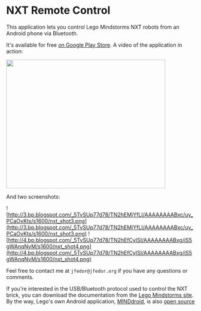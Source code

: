 # NXT Remote Control #



This application lets you control Lego Mindstorms NXT robots from an Android phone via Bluetooth.

It's available for free [on Google Play Store](https://play.google.com/store/apps/details?id=org.jfedor.nxtremotecontrol).
A video of the application in action:

<a href='http://www.youtube.com/watch?feature=player_embedded&v=egllcH-0rQ0' target='_blank'><img src='http://img.youtube.com/vi/egllcH-0rQ0/0.jpg' width='425' height=344 /></a>

And two screenshots:

![http://3.bp.blogspot.com/_5TvSUp77d78/TN2hEMjYfLI/AAAAAAAABxc/uy_PCaOvKts/s1600/nxt_shot3.png](http://3.bp.blogspot.com/_5TvSUp77d78/TN2hEMjYfLI/AAAAAAAABxc/uy_PCaOvKts/s1600/nxt_shot3.png) ![http://4.bp.blogspot.com/_5TvSUp77d78/TN2hEfCylSI/AAAAAAAABxg/iS5gWAnqNvM/s1600/nxt_shot4.png](http://4.bp.blogspot.com/_5TvSUp77d78/TN2hEfCylSI/AAAAAAAABxg/iS5gWAnqNvM/s1600/nxt_shot4.png)

Feel free to contact me at `jfedor@jfedor.org` if you have any questions or comments.

If you're interested in the USB/Bluetooth protocol used to control the NXT brick, you can download the documentation from the [Lego Mindstorms site](http://www.lego.com/mindstorms/downloads). By the way, Lego's own Android application, [MINDdroid](https://play.google.com/store/apps/details?id=com.lego.minddroid), is also [open source](https://github.com/NXT/LEGO-MINDSTORMS-MINDdroid)